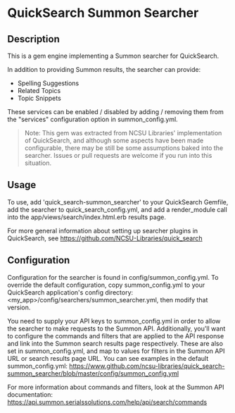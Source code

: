 # QuickSearch Summon Searcher

## Description

This is a gem engine implementing a Summon searcher for QuickSearch.

In addition to providing Summon results, the searcher can provide:

* Spelling Suggestions
* Related Topics
* Topic Snippets

These services can be enabled / disabled by adding / removing them from the "services" configuration option in summon_config.yml.

> Note: This gem was extracted from NCSU Libraries' implementation of QuickSearch, and although some aspects have been made configurable, there may be still be some assumptions baked into the searcher. Issues or pull requests are welcome if you run into this situation.


## Usage

To use, add 'quick_search-summon_searcher' to your QuickSearch Gemfile, add the searcher to quick_search_config.yml, and add a render_module call into the app/views/search/index.html.erb results page.

For more general information about setting up searcher plugins in QuickSearch, see https://github.com/NCSU-Libraries/quick_search

## Configuration

Configuration for the searcher is found in config/summon_config.yml. To override the default configuration, copy summon_config.yml to your QuickSearch application's config directory: <my_app>/config/searchers/summon_searcher.yml, then modify that version.

You need to supply your API keys to summon_config.yml in order to allow the searcher to make requests to the Summon API. Additionally, you'll want to configure the commands and filters that are applied to the API response and link into the Summon search results page respectively. These are also set in summon_config.yml, and map to values for filters in the Summon API URL or search results page URL. You can see examples in the default summon_config.yml: https://www.github.com/ncsu-libraries/quick_search-summon_searcher/blob/master/config/summon_config.yml

For more information about commands and filters, look at the Summon API documentation: https://api.summon.serialssolutions.com/help/api/search/commands
